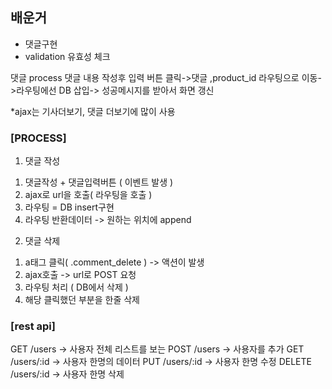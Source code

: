 ## 배운거
- 댓글구현
- validation 유효성 체크

댓글 process
댓글 내용 작성후 입력 버튼 클릭->댓글 ,product_id 라우팅으로 이동->라우팅에선 DB 삽입-> 성공메시지를 받아서 화면 갱신

*ajax는 기사더보기, 댓글 더보기에 많이 사용

### [PROCESS]

1) 댓글 작성

1. 댓글작성 + 댓글입력버튼 ( 이벤트 발생 )
2. ajax로 url을 호출( 라우팅을 호출 )
3. 라우팅 = DB insert구현
4. 라우팅 반환데이터 -> 원하는 위치에 append 

2) 댓글 삭제

1. a태그 클릭( .comment_delete ) -> 액션이 발생
2. ajax호출 -> url로 POST 요청
3. 라우팅 처리 ( DB에서 삭제 )
4. 해당 클릭했던 부분을 한줄 삭제

### [rest api]

GET /users -> 사용자 전체 리스트를 보는
POST /users -> 사용자를 추가
GET /users/:id -> 사용자 한명의 데이터
PUT /users/:id -> 사용자 한명 수정
DELETE /users/:id -> 사용자 한명 삭제
